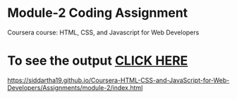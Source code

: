 # Module-2 Coding Assignment

Coursera course: HTML, CSS, and Javascript for Web Developers

# To see the output [CLICK HERE](https://siddartha19.github.io/Coursera-HTML-CSS-and-JavaScript-for-Web-Developers/Assignments/module-2/index.html)
https://siddartha19.github.io/Coursera-HTML-CSS-and-JavaScript-for-Web-Developers/Assignments/module-2/index.html

